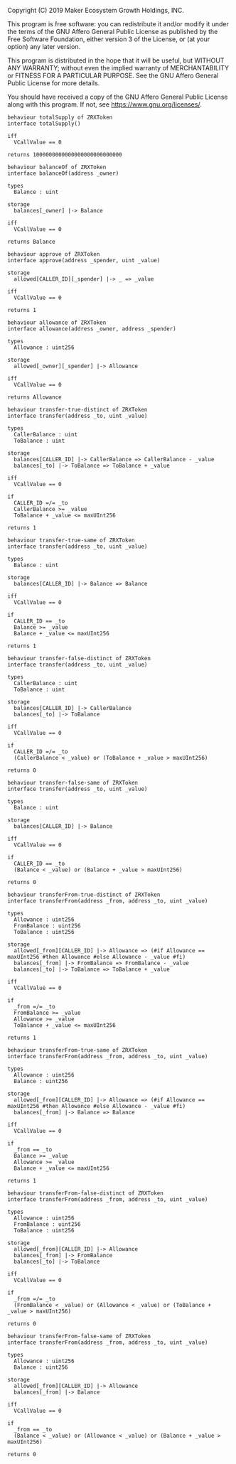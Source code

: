 Copyright (C) 2019 Maker Ecosystem Growth Holdings, INC.

This program is free software: you can redistribute it and/or modify
it under the terms of the GNU Affero General Public License as published
by the Free Software Foundation, either version 3 of the License, or
(at your option) any later version.

This program is distributed in the hope that it will be useful,
but WITHOUT ANY WARRANTY; without even the implied warranty of
MERCHANTABILITY or FITNESS FOR A PARTICULAR PURPOSE.  See the
GNU Affero General Public License for more details.

You should have received a copy of the GNU Affero General Public License
along with this program.  If not, see <https://www.gnu.org/licenses/>.

```act
behaviour totalSupply of ZRXToken
interface totalSupply()

iff
  VCallValue == 0

returns 1000000000000000000000000000
```

```act
behaviour balanceOf of ZRXToken
interface balanceOf(address _owner)

types
  Balance : uint

storage
  balances[_owner] |-> Balance

iff
  VCallValue == 0

returns Balance
```

```act
behaviour approve of ZRXToken
interface approve(address _spender, uint _value)

storage
  allowed[CALLER_ID][_spender] |-> _ => _value

iff
  VCallValue == 0

returns 1
```

```act
behaviour allowance of ZRXToken
interface allowance(address _owner, address _spender)

types
  Allowance : uint256

storage
  allowed[_owner][_spender] |-> Allowance

iff
  VCallValue == 0

returns Allowance
```

```act
behaviour transfer-true-distinct of ZRXToken
interface transfer(address _to, uint _value)

types
  CallerBalance : uint
  ToBalance : uint

storage
  balances[CALLER_ID] |-> CallerBalance => CallerBalance - _value
  balances[_to] |-> ToBalance => ToBalance + _value

iff
  VCallValue == 0

if
  CALLER_ID =/= _to
  CallerBalance >= _value
  ToBalance + _value <= maxUInt256

returns 1
```

```act
behaviour transfer-true-same of ZRXToken
interface transfer(address _to, uint _value)

types
  Balance : uint

storage
  balances[CALLER_ID] |-> Balance => Balance

iff
  VCallValue == 0

if
  CALLER_ID == _to
  Balance >= _value
  Balance + _value <= maxUInt256

returns 1
```

```act
behaviour transfer-false-distinct of ZRXToken
interface transfer(address _to, uint _value)

types
  CallerBalance : uint
  ToBalance : uint

storage
  balances[CALLER_ID] |-> CallerBalance
  balances[_to] |-> ToBalance

iff
  VCallValue == 0

if
  CALLER_ID =/= _to
  (CallerBalance < _value) or (ToBalance + _value > maxUInt256)

returns 0
```

```act
behaviour transfer-false-same of ZRXToken
interface transfer(address _to, uint _value)

types
  Balance : uint

storage
  balances[CALLER_ID] |-> Balance

iff
  VCallValue == 0

if
  CALLER_ID == _to
  (Balance < _value) or (Balance + _value > maxUInt256)

returns 0
```

```act
behaviour transferFrom-true-distinct of ZRXToken
interface transferFrom(address _from, address _to, uint _value)

types
  Allowance : uint256
  FromBalance : uint256
  ToBalance : uint256

storage
  allowed[_from][CALLER_ID] |-> Allowance => (#if Allowance == maxUInt256 #then Allowance #else Allowance - _value #fi)
  balances[_from] |-> FromBalance => FromBalance - _value
  balances[_to] |-> ToBalance => ToBalance + _value

iff
  VCallValue == 0

if
  _from =/= _to
  FromBalance >= _value
  Allowance >= _value
  ToBalance + _value <= maxUInt256

returns 1
```

```act
behaviour transferFrom-true-same of ZRXToken
interface transferFrom(address _from, address _to, uint _value)

types
  Allowance : uint256
  Balance : uint256

storage
  allowed[_from][CALLER_ID] |-> Allowance => (#if Allowance == maxUInt256 #then Allowance #else Allowance - _value #fi)
  balances[_from] |-> Balance => Balance

iff
  VCallValue == 0

if
  _from == _to
  Balance >= _value
  Allowance >= _value
  Balance + _value <= maxUInt256

returns 1
```

```act
behaviour transferFrom-false-distinct of ZRXToken
interface transferFrom(address _from, address _to, uint _value)

types
  Allowance : uint256
  FromBalance : uint256
  ToBalance : uint256

storage
  allowed[_from][CALLER_ID] |-> Allowance
  balances[_from] |-> FromBalance
  balances[_to] |-> ToBalance

iff
  VCallValue == 0

if
  _from =/= _to
  (FromBalance < _value) or (Allowance < _value) or (ToBalance + _value > maxUInt256)

returns 0
```

```act
behaviour transferFrom-false-same of ZRXToken
interface transferFrom(address _from, address _to, uint _value)

types
  Allowance : uint256
  Balance : uint256

storage
  allowed[_from][CALLER_ID] |-> Allowance
  balances[_from] |-> Balance

iff
  VCallValue == 0

if
  _from == _to
  (Balance < _value) or (Allowance < _value) or (Balance + _value > maxUInt256)

returns 0
```
